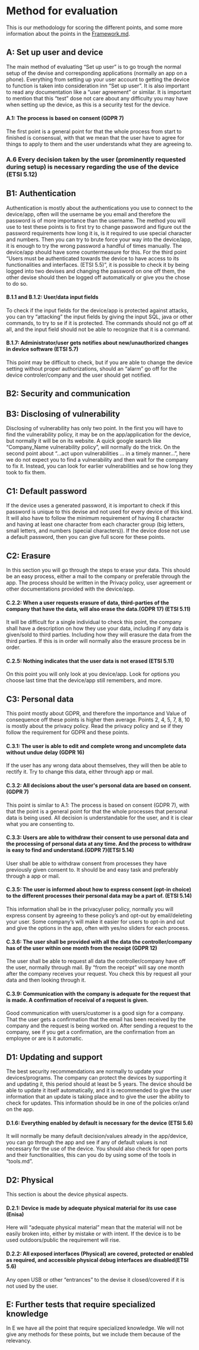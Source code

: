 # Method for evaluation
This is our methodology for scoring the different points, and some more information about the points in the [Framework.md](https://github.com/janstrng/Evaluating-IoT-devices/blob/main/Framework.md).

## A: Set up user and device   
The main method of evaluating “Set up user” is to go trough the normal setup of the devise and corresponding applications (normally an app on a phone). Everything from setting up your user account to getting the device to function is taken into consideration inn “Set up user”. It is also important to read any documentation like a “user agreement” or similar.  It is important to mention that this “test” dose not care about any difficulty you may have when setting up the device, as this is a security test for the device.

#### A.1: The process is based on consent (GDPR 7)
The first point is a general point for that the whole process from start to finished is consensual, with that we mean that the user have to agree for things to apply to them and the user understands what they are agreeing to. 

### A.6 Every decision taken by the user (prominently requested during setup) is necessary regarding the use of the device (ETSI 5.12)

## B1: Authentication
Authentication is mostly about the authentications you use to connect to the device/app, often will the username be you email and therefore the password is of more importance than the username. The method you will use to test these points is to first try to change password and figure out the password requirements how long it is, is it required to use special character and numbers. Then you can try to brute force your way into the device/app, it is enough to try the wrong password a handful of times manually. The device/app should have some countermeasure for this. For the third point “Users must be authenticated towards the device to have access to its functionalities and interfaces. (ETSI 5.5)”, it is possible to check it by being logged into two devises and changing the password on one off them, the other devise should then be logged off automatically or give you the chose to do so. 

#### B.1.1 and B.1.2: User/data input fields
To check if the input fields for the device/app is protected against attacks, you can try “attacking” the input fields by giving the input SQL, java or other commands, to try to se if it is protected. The commands should not go off at all, and the input field should not be able to recognize that it is a command.  

#### B.1.7: Administrator/user gets notifies about new/unauthorized changes in device software (ETSI 5.7) 
This point may be difficult to check, but if you are able to change the device setting without proper authorizations, should an “alarm” go off for the device controler/company and the user should get notified. 

## B2: Security and communication


## B3: Disclosing of vulnerability
Disclosing of vulnerability  has only two point. In the first you will have to find the vulnerability policy, it may be on the app/application for the device, but normally it will be on its website. A quick google search like “Company_Name vulnerability policy”, will normally do the trick. On the second point about “…act upon vulnerabilities … in a timely manner…”, here we do not expect you to find a vulnerability and then wait for the company to fix it. Instead, you can look for earlier vulnerabilities and se how long they took to fix them.

## C1: Default password
If the device uses a generated password, it is important to check if this password is unique to this devise and not used for every device of this kind. It will also have to follow the minimum requirement of having 8 character and having at least one character from each character group (big letters, small letters, and numbers (special characters)). If the device dose not use a default password, then you can give full score for these points.

## C2: Erasure
In this section you will go through the steps to erase your data. This should be an easy process, either a mail to the company or preferable through the app. The process should be written in the Privacy policy, user agreement or other documentations provided with the device/app. 

#### C.2.2: When a user requests erasure of data, third-parties of the company that have the data, will also erase the data.(GDPR 17) (ETSI 5.11)
It will be difficult for a single individual to check this point, the company shall have a description on how they use your data, including if any data is given/sold to third parties. Including how they will erasure the data from the third parties. If this is in order will normally also the erasure process be in order.

#### C.2.5: Nothing indicates that the user data is not erased (ETSI 5.11)
On this point you will only look at you device/app. Look for options you choose last time that the device/app still remembers, and more.

## C3: Personal data
This point mostly about GDPR, and therefore the importance and Value of consequence off these points is higher then average. Points 2, 4, 5, 7, 8, 10 is mostly about the privacy policy. Read the privacy policy and se if they follow the requirement for GDPR and these points.

#### C.3.1: The user is able to edit and complete wrong and uncomplete data without undue delay (GDPR 16)
If the user has any wrong data about themselves, they will then be able to rectify it. Try to change this data, either through app or mail. 

#### C.3.2: All decisions about the user's personal data are based on consent.(GDPR 7)
This point is similar to A.1: The process is based on consent (GDPR 7), with that the point is a general point for that the whole processes that personal data is being used. All decision is understandable for the user, and it is clear what you are consenting to.

#### C.3.3: Users are able to withdraw their consent to use personal data and the processing of personal data at any time. And the process to withdraw is easy to find and understand.(GDPR 7)(ETSI 5.14)
User shall be able to withdraw consent from processes they have previously given consent to. It should be and easy task and preferably through a app or mail.

#### C.3.5: The user is informed about how to express consent (opt-in choice) to the different processes their personal data may be a part of. (ETSI 5.14)
This information shall be in the privacy/user policy, normally you will express consent by agreeing to these policy’s and opt-out by email/deleting your user. Some company’s will make it easier for users to opt-in and out and give the options in the app, often with yes/no sliders for each process.

#### C.3.6: The user shall be provided with all the data the controller/company has of the user within one month from the receipt (GDPR 12)
The user shall be able to request all data the controller/company have off the user, normally through mail. By “from the receipt” will say one month after the company receives your request. You check this by request all your data and then looking through it. 

#### C.3.9: Communication with the company is adequate for the request that is made. A confirmation of receival of a request is given.
Good communication with users/customer is a good sign for a company. That the user gets a confirmation that the email has been received by the company and the request is being worked on. After sending a request to the company, see if you get a confirmation, are the confirmation from an employee or are is it automatic.   

## D1: Updating and support
The best security recommendations are normally to update your devices/programs. The company can protect the devices by supporting it and updating it, this period should at least be 5 years. The device should be able to update it itself automatically, and it is recommended to give the user information that an update is taking place and to give the user the ability to check for updates. This information should be in one of the policies or/and on the app. 

#### D.1.6: Everything enabled by default is necessary for the device (ETSI 5.6)
It will normally be many default decision/values already in the app/device, you can go through the app and see if any of default values is not necessary for the use of the device. You should also check for open ports and their functionalities, this can you do by using some of the tools in “tools.md”.

## D2: Physical
This section is about the device physical aspects. 

#### D.2.1: Device is made by adequate physical material for its use case (Enisa)
Here will “adequate physical material” mean that the material will not be easily broken into, either by mistake or with intent. If the device is to be used outdoors/public the requirement will rise. 

#### D.2.2: All exposed interfaces (Physical) are covered, protected or enabled as required, and accessible physical debug interfaces are disabled(ETSI 5.6)
Any open USB or other “entrances” to the devise it closed/covered if it is not used by the user.

## E: Further tests that require specialized knowledge
In E we have all the point that require specialized knowledge. We will not give any methods for these points, but we include them because of the relevancy.
